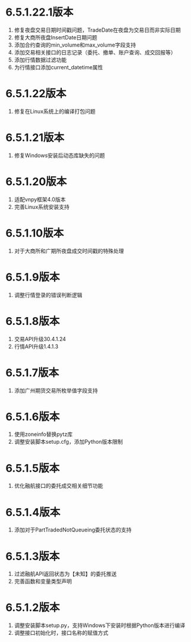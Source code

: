 # 6.5.1.22.1版本

1. 修复夜盘交易日期时间戳问题，TradeDate在夜盘为交易日而非实际日期
2. 修复大商所夜盘InsertDate日期问题
3. 添加合约查询的min_volume和max_volume字段支持
4. 添加交易相关接口的日志记录（委托、撤单、账户查询、成交回报等）
5. 添加行情数据过滤功能
6. 为行情接口添加current_datetime属性

# 6.5.1.22版本

1. 修复在Linux系统上的编译打包问题

# 6.5.1.21版本

1. 修复Windows安装后动态库缺失的问题

# 6.5.1.20版本

1. 适配vnpy框架4.0版本
2. 完善Linux系统安装支持

# 6.5.1.10版本

1. 对于大商所和广期所夜盘成交时间戳的特殊处理

# 6.5.1.9版本

1. 调整行情登录的错误判断逻辑

# 6.5.1.8版本

1. 交易API升级30.4.1.24
2. 行情API升级1.4.1.3

# 6.5.1.7版本

1. 添加广州期货交易所枚举值字段支持

# 6.5.1.6版本

1. 使用zoneinfo替换pytz库
2. 调整安装脚本setup.cfg，添加Python版本限制

# 6.5.1.5版本

1. 优化融航接口的委托成交相关细节功能

# 6.5.1.4版本

1. 添加对于PartTradedNotQueueing委托状态的支持

# 6.5.1.3版本

1. 过滤融航API返回状态为【未知】的委托推送
2. 完善函数和变量类型声明

# 6.5.1.2版本

1. 调整安装脚本setup.py，支持Windows下安装时根据Python版本进行编译
2. 调整接口初始化时，接口名称的赋值方式
